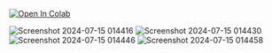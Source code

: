 [![Open In Colab](https://colab.research.google.com/assets/colab-badge.svg)](https://colab.research.google.com/drive/1Nsyb9y7elnYFKZhBvSVB-lELWC591D0g?usp=sharing)


![Screenshot 2024-07-15 014416](https://github.com/user-attachments/assets/4b4a7e82-59a8-4788-9bc2-de810877d9e8)
![Screenshot 2024-07-15 014430](https://github.com/user-attachments/assets/f56886ef-e553-489b-a29a-9595435d9636)
![Screenshot 2024-07-15 014446](https://github.com/user-attachments/assets/f41485d1-ed7f-453a-9afa-f995b64d2b12)
![Screenshot 2024-07-15 014458](https://github.com/user-attachments/assets/41b16e1e-deb1-4f97-9ec3-bc2da286cc9a)
